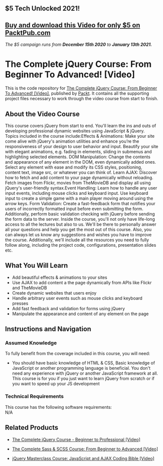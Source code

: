 ## $5 Tech Unlocked 2021!
[Buy and download this Video for only $5 on PacktPub.com](https://www.packtpub.com/product/the-complete-jquery-course-from-beginner-to-advanced-video/9781788620321)
-----
*The $5 campaign         runs from __December 15th 2020__ to __January 13th 2021.__*

# The Complete jQuery Course: From Beginner To Advanced! [Video]
This is the code repository for [The Complete jQuery Course: From Beginner To Advanced! [Video]](https://www.packtpub.com/web-development/complete-jquery-course-beginner-advanced-video), published by [Packt](https://www.packtpub.com/?utm_source=github). It contains all the supporting project files necessary to work through the video course from start to finish.
## About the Video Course
This course covers jQuery from start to end. You'll learn the ins and outs of developing professional dynamic websites using JavaScript & jQuery. Topics included in the course include:Effects & Animations: Make your site come alive with jQuery's animation utilities and enhance you’re the responsiveness of your design to user behavior and input. Beautify your site with elegant animations, e.g. fading in elements, sliding in submenus and highlighting selected elements. DOM Manipulation: Change the contents and appearance of any element in the DOM, even dynamically added ones. Select any element with ease and modify its CSS styles, positioning, content text, image src, or whatever you can think of. Learn AJAX: Discover how to fetch and add content to your page dynamically without reloading. Fetch images from Flickr, movies from TheMovieDB and display all using jQuery's user-friendly syntax.Event Handling: Learn how to handle any user input events, including mouse clicks and keyboard input. Use keyboard input to create a simple game with a main player moving around using the arrow keys. Form Validation: Create a fast-feedback form that notifies your users of incorrectly formatted input before even submitting the form. Additionally, perform basic validation checking with jQuery before sending the form data to the server. Inside the course, you'll not only have life-long access to all the lectures but also to us. We'll be there to personally answer all your questions and help you get the most out of this course. Also, you can always let us know any suggestions and wishes you have to improve the course. Additionally, we'll include all the resources you need to fully follow along, including the project code, configurations, presentation slides etc.

<H2>What You Will Learn</H2>
<DIV class=book-info-will-learn-text>
<UL>
<li>Add beautiful effects & animations to your sites</li>
<li>Use AJAX to add content a the page dynamically from APIs like Flickr and TheMovieDB</li>
<li>Create dynamic websites that users enjoy</li>
<li>Handle arbitrary user events such as mouse clicks and keyboard presses</li>
<li>Add fast feedback and validation for forms using jQuery</li>
<li>Manipulate the appearance and content of any element on the page</li></UL></DIV>

## Instructions and Navigation
### Assumed Knowledge
To fully benefit from the coverage included in this course, you will need:<br/>
<DIV class=book-info-will-learn-text>
<UL>
<LI> You should have basic knowledge of HTML & CSS, Basic knowledge of JavaScript or another programming language is beneficial. You don't need any experience with jQuery or another JavaScript framework at all. This course is for you if you just want to learn jQuery from scratch or if you want to speed up your JS development
</LI>
</UL>
<DIV>

### Technical Requirements
This course has the following software requirements:<br/>
N/A

## Related Products
* [The Complete jQuery Course - Beginner to Professional [Video]](https://www.packtpub.com/web-development/complete-jquery-course-beginner-professional-video)

* [The Complete Sass & SCSS Course: From Beginner to Advanced [Video]]( https://www.packtpub.com/web-development/complete-sass-scss-course-beginner-advanced-video)

* [jQuery Masterclass Course: JavaScript and AJAX Coding Bible [Video]]( https://www.packtpub.com/application-development/jquery-masterclass-course-javascript-and-ajax-coding-bible-video)
